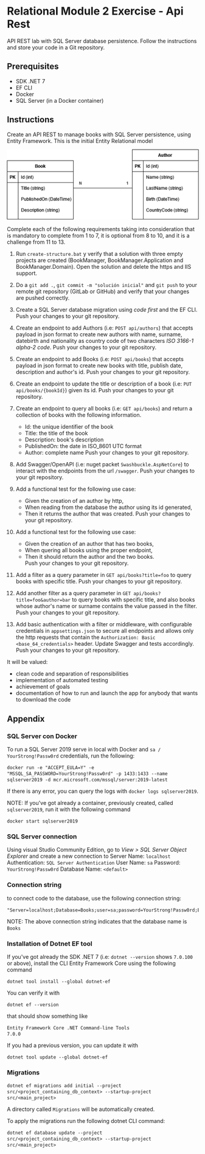 # Relational Module 2 Exercise - Api Rest
API REST lab with SQL Server database persistence. Follow the instructions and store your code in a Git repository.

## Prerequisites
- SDK .NET 7
- EF CLI
- Docker
- SQL Server (in a Docker container)

## Instructions
Create an API REST to manage books with SQL Server persistence, using Entity Framework. This is the initial Entity Relational model

![E-R Model](books_er_model.png)

Complete each of the following requirements taking into consideration that is mandatory to complete from 1 to 7, it is optional from 8 to 10, and it is a challenge from 11 to 13.

1. Run `create-structure.bat` y verify that a solution with three empty projects are created (BookManager, BookManager.Application and BookManager.Domain). Open the solution and delete the https and IIS support.
2. Do a `git add .`, `git commit -m "solución inicial"` and `git push` to your remote git repository (GitLab or GitHub) and verify that your changes are pushed correctly.
3. Create a SQL Server database migration using *code first* and the EF CLI. Push your changes to your git repository.
4. Create an endpoint to add Authors (i.e: `POST api/authors`) that accepts payload in json format to create new authors with name, surname, datebirth and nationality as country code of two characters *ISO 3166-1 alpha-2 code*. Push your changes to your git repository.
5. Create an endpoint to add Books (i.e: `POST api/books`) that accepts payload in json format to create new books with title, publish date, description and author's id. Push your changes to your git repository.
6. Create an endpoint to update the title or description of a book (i.e: `PUT api/books/{bookId}`) given its id. Push your changes to your git repository.
7. Create an endpoint to query all books (i.e: `GET api/books`) and return a collection of books with the following information. 
    - Id: the unique identifier of the book
    - Title: the title of the book
    - Description: book's description
    - PublishedOn: the date in ISO_8601 UTC format
    - Author: complete name
    Push your changes to your git repository.

8. Add Swagger/OpenAPI (i.e: nuget packet `Swashbuckle.AspNetCore`) to interact with the endpoints from the url `/swagger`. Push your changes to your git repository.
9. Add a functional test for the following use case: 
   - Given the creation of an author by http, 
   - When reading from the database the author using its id generated,
   - Then it returns the author that was created.
   Push your changes to your git repository.
10. Add a functional test for the following use case:  
    - Given the creation of an author that has two books, 
    - When quering all books using the proper endpoint,
    - Then it should return the author and the two books.   
    Push your changes to your git repository.

12. Add a filter as a query parameter in `GET api/books?title=foo` to query books with specific title. Push your changes to your git repository.

13. Add another filter as a query parameter in `GET api/books?title=foo&author=bar` to query books with specific title, and also books whose author's name or surname contains the value passed in the filter. Push your changes to your git repository.

14. Add basic authentication with a filter or middleware, with configurable credentials in `appsettings.json` to secure all endpoints and allows only the http requests that contain the `Authorization: Basic <base_64_credentials>` header. Update Swagger and tests accordingly. Push your changes to your git repository.

It will be valued:
- clean code and separation of responsibilities
- implementation of automated testing
- achievement of goals
- documentation of how to run and launch the app for anybody that wants to download the code

## Appendix 

### SQL Server con Docker
To run a SQL Server 2019 serve in local with Docker and `sa / YourStrong!Passw0rd` credentials, run the following:
```
docker run -e "ACCEPT_EULA=Y" -e "MSSQL_SA_PASSWORD=YourStrong!Passw0rd" -p 1433:1433 --name sqlserver2019 -d mcr.microsoft.com/mssql/server:2019-latest
```

If there is any error, you can query the logs with `docker logs sqlserver2019`.

NOTE: If you've got already a container, previously created, called `sqlserver2019`, run it with the following command
```
docker start sqlserver2019
```

### SQL Server connection
Using visual Studio Community Edition, go to *View > SQL Server Object Explorer* and create a new connection to 
Server Name: `localhost`
Authentication: `SQL Server Authentication`
User Name: `sa`
Password: `YourStrong!Passw0rd`
Database Name: `<default>`

### Connection string
to connect code to the database, use the following connection string:
```
"Server=localhost;Database=Books;user=sa;password=YourStrong!Passw0rd;Encrypt=False"
```

NOTE: The above connection string indicates that the database name is `Books`

### Installation of Dotnet EF tool
If you've got already the SDK .NET 7 (i.e: `dotnet --version` shows `7.0.100` or above), install the CLI Entity Framework Core using the following command
```
dotnet tool install --global dotnet-ef
```

You can verify it with 
```
dotnet ef --version
```
that should show something like 
```
Entity Framework Core .NET Command-line Tools
7.0.0
```

If you had a previous version, you can update it with 
```
dotnet tool update --global dotnet-ef
```

### Migrations

``` 
dotnet ef migrations add initial --project src/<project_containing_db_context> --startup-project src/<main_project>
```
A directory called  `Migrations` will be automatically created.

To apply the migrations run the following dotnet CLI command:
``` 
dotnet ef database update --project src/<project_containing_db_context> --startup-project src/<main_project>
```